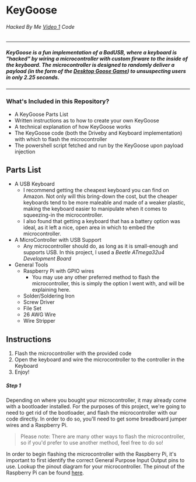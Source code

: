 # KeyGoose
###### Hacked By Me [Video 1](http://KeyGoose.HackedBy.Me "Video 1") Code
------------
##### KeyGoose is a fun implementation of a BadUSB, where a keyboard is "hacked" by wiring a microcontroller with custom firware to the inside of the keyboard. The microcontroller is designed to randomly deliver a payload (in the form of the [Desktop Goose Game](https://samperson.itch.io/desktop-goose "Desktop Goose Game")) to unsuspecting users in only 2.25 seconds.
------------
### What's Included in this Repository?
- A KeyGoose Parts List
- Written instructions as to how to create your own KeyGoose
- A technical explanation of how KeyGoose works
- The KeyGoose code (both the Driveby and Keyboard implementation) with which to flash the microcontroller
- The powershell script fetched and run by the KeyGoose upon payload injection

## Parts List
- A USB Keyboard
	- I recommend getting the cheapest keyboard you can find on Amazon. Not only will this bring-down the cost, but the cheaper keyboards tend to be more maleable and made of a weaker plastic, making the keyboard easier to manipulate when it comes to squeezing-in the microcontroller.
	- I also found that getting a keyboard that has a battery option was ideal, as it left a nice, open area in which to embed the microcontroller.
- A MicroController with USB Support
	- Any microcontroller should do, as long as it is small-enough and supports USB. In this project, I used a *Beetle ATmega32u4 Development Board*
- General Tools
	- Raspberry Pi with GPIO wires
		- You may use any other preferred method to flash the microcontroller, this is simply the option I went with, and will be explaining here.
	- Solder/Soldering Iron
	- Screw Driver
	- File Set
	- 26 AWG Wire
	- Wire Stripper

## Instructions
1. Flash the microcontroller with the provided code
1. Open the keyboard and wire the microcontroller to the controller in the Keyboard
1. Enjoy!

##### Step 1
Depending on where you bought your microcontroller, it may already come with a bootloader installed. For the purposes of this project, we're going to need to get rid of the bootloader, and flash the microcontroller with our code directly. In order to do so, you'll need to get some breadboard jumper wires and a Raspberry Pi.
> Please note: There are many other ways to flash the microcontroller, so if you'd prefer to use another method, feel free to do so!

In order to begin flashing the microcontroller with the Raspberry Pi, it's important to first identify the correct General Purpose Input Output pins to use. Lookup the pinout diagram for your microcontroller. The pinout of the Raspberry Pi can be found [here](https://pinout.xyz/# "here").
